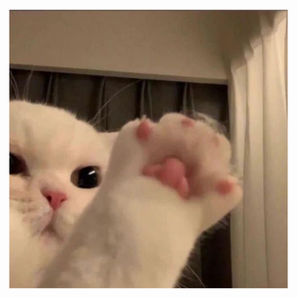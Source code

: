 ![Header](https://github.com/temaotl/temaotl/blob/c6b159bfeb17ca5f608cfc7ce69a6f1051990b0c/head.jpg)
